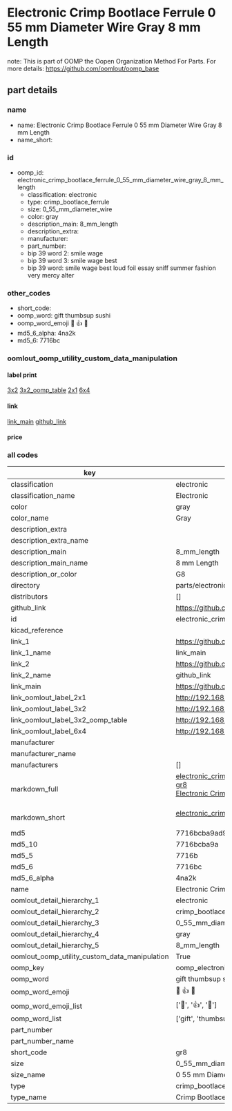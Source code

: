 # Electronic Crimp Bootlace Ferrule 0 55 mm Diameter Wire Gray 8 mm Length  

note: This is part of OOMP the Oopen Organization Method For Parts. For more details: https://github.com/oomlout/oomp_base

##  part details





### name
* name: Electronic Crimp Bootlace Ferrule 0 55 mm Diameter Wire Gray 8 mm Length
* name_short: 
### id
* oomp_id: electronic_crimp_bootlace_ferrule_0_55_mm_diameter_wire_gray_8_mm_length
  * classification: electronic
  * type: crimp_bootlace_ferrule
  * size: 0_55_mm_diameter_wire
  * color: gray
  * description_main: 8_mm_length
  * description_extra: 
  * manufacturer: 
  * part_number: 
  * bip 39 word 2: smile wage
  * bip 39 word 3: smile wage best
  * bip 39 word: smile wage best loud foil essay sniff summer fashion very mercy alter

### other_codes
* short_code: 
* oomp_word: gift thumbsup sushi
* oomp_word_emoji :gift: :thumbsup: :sushi:
* md5_6_alpha: 4na2k
* md5_6: 7716bc






### oomlout_oomp_utility_custom_data_manipulation
#### label print
[3x2](http://192.168.1.245:1112/?label=oomp%204na2k)
[3x2_oomp_table](http://192.168.1.107:1112/?label=oomp%204na2k)
[2x1](http://192.168.1.242:1112/?label=oomp%204na2k)
[6x4](http://192.168.1.55:1112/?label=oomp%204na2k)    

#### link

[link_main](https://github.com/oomlout/oomlout_oomp_current_version_messy/tree/main/parts/electronic_crimp_bootlace_ferrule_0_55_mm_diameter_wire_gray_8_mm_length) [github_link](https://github.com/oomlout/oomlout_oomp_part_src/tree/main/parts/electronic_crimp_bootlace_ferrule_0_55_mm_diameter_wire_gray_8_mm_length)                             

#### price







### all codes 
| key | value |  
| --- | --- |  
| classification | electronic |  
| classification_name | Electronic |  
| color | gray |  
| color_name | Gray |  
| description_extra |  |  
| description_extra_name |  |  
| description_main | 8_mm_length |  
| description_main_name | 8 mm Length |  
| description_or_color | G8 |  
| directory | parts/electronic_crimp_bootlace_ferrule_0_55_mm_diameter_wire_gray_8_mm_length |  
| distributors | [] |  
| github_link | https://github.com/oomlout/oomlout_oomp_part_src/tree/main/parts/electronic_crimp_bootlace_ferrule_0_55_mm_diameter_wire_gray_8_mm_length |  
| id | electronic_crimp_bootlace_ferrule_0_55_mm_diameter_wire_gray_8_mm_length |  
| kicad_reference |  |  
| link_1 | https://github.com/oomlout/oomlout_oomp_current_version_messy/tree/main/parts/electronic_crimp_bootlace_ferrule_0_55_mm_diameter_wire_gray_8_mm_length |  
| link_1_name | link_main |  
| link_2 | https://github.com/oomlout/oomlout_oomp_part_src/tree/main/parts/electronic_crimp_bootlace_ferrule_0_55_mm_diameter_wire_gray_8_mm_length |  
| link_2_name | github_link |  
| link_main | https://github.com/oomlout/oomlout_oomp_current_version_messy/tree/main/parts/electronic_crimp_bootlace_ferrule_0_55_mm_diameter_wire_gray_8_mm_length |  
| link_oomlout_label_2x1 | http://192.168.1.242:1112/?label=oomp%204na2k |  
| link_oomlout_label_3x2 | http://192.168.1.245:1112/?label=oomp%204na2k |  
| link_oomlout_label_3x2_oomp_table | http://192.168.1.107:1112/?label=oomp%204na2k |  
| link_oomlout_label_6x4 | http://192.168.1.55:1112/?label=oomp%204na2k |  
| manufacturer |  |  
| manufacturer_name |  |  
| manufacturers | [] |  
| markdown_full | [electronic_crimp_bootlace_ferrule_0_55_mm_diameter_wire_gray_8_mm_length](https://github.com/oomlout/oomlout_oomp_current_version_messy/tree/main/parts/electronic_crimp_bootlace_ferrule_0_55_mm_diameter_wire_gray_8_mm_length)<br>[gr8](https://github.com/oomlout/oomlout_oomp_current_version_messy/tree/main/parts/electronic_crimp_bootlace_ferrule_0_55_mm_diameter_wire_gray_8_mm_length)<br>[Electronic Crimp Bootlace Ferrule 0 55 Mm Diameter Wire Gray 8 Mm Length](https://github.com/oomlout/oomlout_oomp_current_version_messy/tree/main/parts/electronic_crimp_bootlace_ferrule_0_55_mm_diameter_wire_gray_8_mm_length)<br><br> |  
| markdown_short | [electronic_crimp_bootlace_ferrule_0_55_mm_diameter_wire_gray_8_mm_length](https://github.com/oomlout/oomlout_oomp_current_version_messy/tree/main/parts/electronic_crimp_bootlace_ferrule_0_55_mm_diameter_wire_gray_8_mm_length)<br><br> |  
| md5 | 7716bcba9ad939ad34ad38422abd8e65 |  
| md5_10 | 7716bcba9a |  
| md5_5 | 7716b |  
| md5_6 | 7716bc |  
| md5_6_alpha | 4na2k |  
| name | Electronic Crimp Bootlace Ferrule 0 55 mm Diameter Wire Gray 8 mm Length |  
| oomlout_detail_hierarchy_1 | electronic |  
| oomlout_detail_hierarchy_2 | crimp_bootlace_ferrule |  
| oomlout_detail_hierarchy_3 | 0_55_mm_diameter_wire |  
| oomlout_detail_hierarchy_4 | gray |  
| oomlout_detail_hierarchy_5 | 8_mm_length |  
| oomlout_oomp_utility_custom_data_manipulation | True |  
| oomp_key | oomp_electronic_crimp_bootlace_ferrule_0_55_mm_diameter_wire_gray_8_mm_length |  
| oomp_word | gift thumbsup sushi |  
| oomp_word_emoji | :gift: :thumbsup: :sushi: |  
| oomp_word_emoji_list | [':gift:', ':thumbsup:', ':sushi:'] |  
| oomp_word_list | ['gift', 'thumbsup', 'sushi'] |  
| part_number |  |  
| part_number_name |  |  
| short_code | gr8 |  
| size | 0_55_mm_diameter_wire |  
| size_name | 0 55 mm Diameter Wire |  
| type | crimp_bootlace_ferrule |  
| type_name | Crimp Bootlace Ferrule |  
